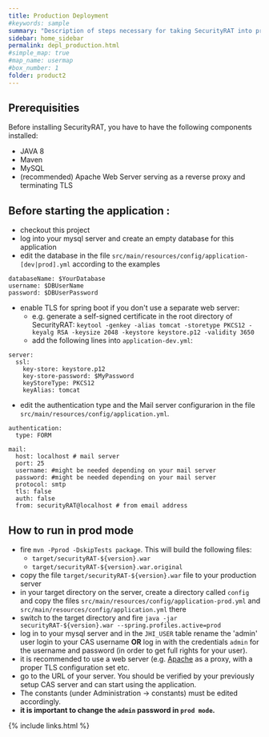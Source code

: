 ```yaml
---
title: Production Deployment
#keywords: sample
summary: "Description of steps necessary for taking SecurityRAT into production."
sidebar: home_sidebar
permalink: depl_production.html
#simple_map: true
#map_name: usermap
#box_number: 1
folder: product2
---
```



## Prerequisities

Before installing SecurityRAT, you have to have the following components installed:

* JAVA 8
* Maven
* MySQL
* (recommended) Apache Web Server serving as a reverse proxy and terminating TLS


## Before starting the application :

- checkout this project
- log into your mysql server and create an empty database for this application
- edit the database in the file `src/main/resources/config/application-[dev|prod].yml` according to the examples

```
databaseName: $YourDatabase
username: $DBUserName
password: $DBUserPassword
```

- enable TLS for spring boot if you don't use a separate web server:
   - e.g. generate a self-signed certificate in the root directory of SecurityRAT: `keytool -genkey -alias tomcat -storetype PKCS12 -keyalg RSA -keysize 2048 -keystore keystore.p12 -validity 3650`
   - add the following lines into `application-dev.yml`:
   
```
server:
  ssl:
    key-store: keystore.p12
    key-store-password: $MyPassword
    keyStoreType: PKCS12
    keyAlias: tomcat
```

- edit the authentication type and the Mail server configurarion in the file `src/main/resources/config/application.yml`.

```
authentication:
  type: FORM
	
mail:
  host: localhost # mail server
  port: 25
  username:	#might be needed depending on your mail server
  password:	#might be needed depending on your mail server
  protocol: smtp
  tls: false
  auth: false
  from: securityRAT@localhost # from email address
```

## How to run in prod mode
- fire `mvn -Pprod -DskipTests package`. This will build the following files:
  - `target/securityRAT-${version}.war`
  - `target/securityRAT-${version}.war.original`
- copy the file `target/securityRAT-${version}.war` file to your production server
- in your target directory on the server, create a directory called `config` and copy the files `src/main/resources/config/application-prod.yml` and `src/main/resources/config/application.yml` there
- switch to the target directory and fire `java -jar securityRAT-${version}.war --spring.profiles.active=prod`
- log in to your mysql server and in the `JHI_USER` table rename the 'admin' user login to your CAS username **OR** log in with the credentials `admin` for the username and password (in order to get full rights for your user).
- it is recommended to use a web server (e.g. [Apache](https://httpd.apache.org/) as a proxy, with a proper TLS configuration set etc.
- go to the URL of your server. You should be verified by your previously setup CAS server and can start using the application.
- The constants (under Administration -> constants) must be edited accordingly.
- **it is important to change the `admin` password in `prod mode`.**

{% include links.html %}
